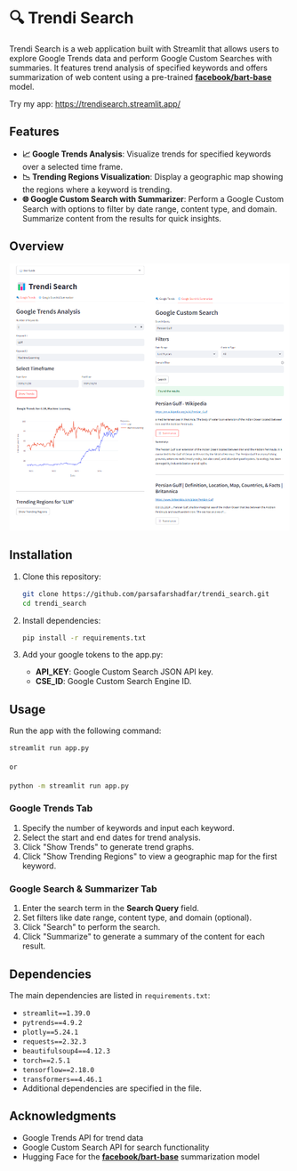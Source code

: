 
# 🔍 Trendi Search

Trendi Search is a web application built with Streamlit that allows users to explore Google Trends data and perform Google Custom Searches with summaries. It features trend analysis of specified keywords and offers summarization of web content using a pre-trained [**facebook/bart-base**](https://huggingface.co/facebook/bart-base) model. 

Try my app: https://trendisearch.streamlit.app/ 

## Features 

- **📈 Google Trends Analysis**: Visualize trends for specified keywords over a selected time frame.
- **📉 Trending Regions Visualization**: Display a geographic map showing the regions where a keyword is trending.
- **🌐 Google Custom Search with Summarizer**: Perform a Google Custom Search with options to filter by date range, content type, and domain. Summarize content from the results for quick insights.

## Overview

![App Screenshot](Screenshot.png)

## Installation

1. Clone this repository:
   ```bash
   git clone https://github.com/parsafarshadfar/trendi_search.git
   cd trendi_search
   ```

2. Install dependencies:
   ```bash 
   pip install -r requirements.txt
   ```

3. Add your google tokens to the app.py:
   - **API_KEY**: Google Custom Search JSON API key. 
   - **CSE_ID**: Google Custom Search Engine ID. 
   

## Usage

Run the app with the following command:
```bash
streamlit run app.py

or 

python -m streamlit run app.py 
```

### Google Trends Tab
1. Specify the number of keywords and input each keyword.
2. Select the start and end dates for trend analysis.
3. Click "Show Trends" to generate trend graphs.
4. Click "Show Trending Regions" to view a geographic map for the first keyword.

### Google Search & Summarizer Tab
1. Enter the search term in the **Search Query** field.
2. Set filters like date range, content type, and domain (optional).
3. Click "Search" to perform the search.
4. Click "Summarize" to generate a summary of the content for each result.

## Dependencies

The main dependencies are listed in `requirements.txt`:
- `streamlit==1.39.0`
- `pytrends==4.9.2`
- `plotly==5.24.1`
- `requests==2.32.3`
- `beautifulsoup4==4.12.3`
- `torch==2.5.1`
- `tensorflow==2.18.0`
- `transformers==4.46.1`
- Additional dependencies are specified in the file.

## Acknowledgments

- Google Trends API for trend data
- Google Custom Search API for search functionality
- Hugging Face for the [**facebook/bart-base**](https://huggingface.co/facebook/bart-base) summarization model